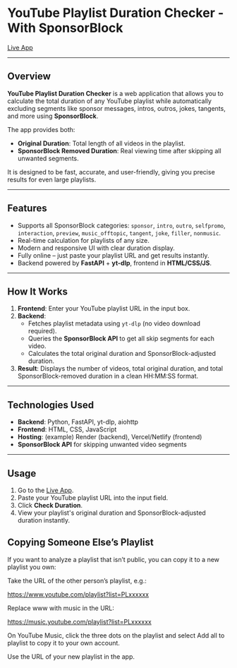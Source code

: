 # YouTube Playlist Duration Checker - With SponsorBlock

[Live App](https://you-tube-playlist-duration-checker.vercel.app/)

---

## Overview

**YouTube Playlist Duration Checker** is a web application that allows you to calculate the total duration of any YouTube playlist while automatically excluding segments like sponsor messages, intros, outros, jokes, tangents, and more using **SponsorBlock**.  

The app provides both:

- **Original Duration**: Total length of all videos in the playlist.  
- **SponsorBlock Removed Duration**: Real viewing time after skipping all unwanted segments.  

It is designed to be fast, accurate, and user-friendly, giving you precise results for even large playlists.

---

## Features

- Supports all SponsorBlock categories: `sponsor`, `intro`, `outro`, `selfpromo`, `interaction`, `preview`, `music_offtopic`, `tangent`, `joke`, `filler`, `nonmusic`.
- Real-time calculation for playlists of any size.
- Modern and responsive UI with clear duration display.
- Fully online – just paste your playlist URL and get results instantly.
- Backend powered by **FastAPI** + **yt-dlp**, frontend in **HTML/CSS/JS**.

---

## How It Works

1. **Frontend**: Enter your YouTube playlist URL in the input box.
2. **Backend**:
   - Fetches playlist metadata using `yt-dlp` (no video download required).
   - Queries the **SponsorBlock API** to get all skip segments for each video.
   - Calculates the total original duration and SponsorBlock-adjusted duration.
3. **Result**: Displays the number of videos, total original duration, and total SponsorBlock-removed duration in a clean HH:MM:SS format.

---


## Technologies Used

- **Backend**: Python, FastAPI, yt-dlp, aiohttp  
- **Frontend**: HTML, CSS, JavaScript  
- **Hosting**: (example) Render (backend), Vercel/Netlify (frontend)  
- **SponsorBlock API** for skipping unwanted video segments  

---

## Usage

1. Go to the [Live App](https://you-tube-playlist-duration-checker.vercel.app/).  
2. Paste your YouTube playlist URL into the input field.  
3. Click **Check Duration**.  
4. View your playlist's original duration and SponsorBlock-adjusted duration instantly.

## Copying Someone Else’s Playlist

If you want to analyze a playlist that isn’t public, you can copy it to a new playlist you own:

Take the URL of the other person’s playlist, e.g.:

https://www.youtube.com/playlist?list=PLxxxxxx


Replace www with music in the URL:

https://music.youtube.com/playlist?list=PLxxxxxx


On YouTube Music, click the three dots on the playlist and select Add all to playlist to copy it to your own account.

Use the URL of your new playlist in the app.
